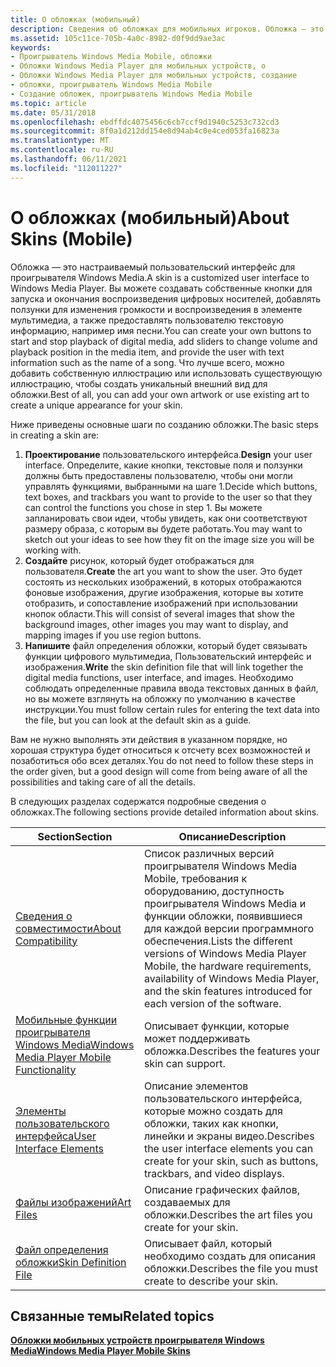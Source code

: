 ```yaml
---
title: О обложках (мобильный)
description: Сведения об обложках для мобильных игроков. Обложка — это настраиваемый пользовательский интерфейс для проигрывателя Windows Media.
ms.assetid: 105c11ce-705b-4a0c-8982-d0f9dd9ae3ac
keywords:
- Проигрыватель Windows Media Mobile, обложки
- Обложки Windows Media Player для мобильных устройств, о
- Обложки Windows Media Player для мобильных устройств, создание
- обложки, проигрыватель Windows Media Mobile
- Создание обложек, проигрыватель Windows Media Mobile
ms.topic: article
ms.date: 05/31/2018
ms.openlocfilehash: ebdffdc4075456c6cb7ccf9d1940c5253c732cd3
ms.sourcegitcommit: 8f0a1d212dd154e8d94ab4c0e4ced053fa16823a
ms.translationtype: MT
ms.contentlocale: ru-RU
ms.lasthandoff: 06/11/2021
ms.locfileid: "112011227"
---
```

# <a name="about-skins-mobile"></a><span data-ttu-id="805a8-109">О обложках (мобильный)</span><span class="sxs-lookup"><span data-stu-id="805a8-109">About Skins (Mobile)</span></span>

<span data-ttu-id="805a8-110">Обложка — это настраиваемый пользовательский интерфейс для проигрывателя Windows Media.</span><span class="sxs-lookup"><span data-stu-id="805a8-110">A skin is a customized user interface to Windows Media Player.</span></span> <span data-ttu-id="805a8-111">Вы можете создавать собственные кнопки для запуска и окончания воспроизведения цифровых носителей, добавлять ползунки для изменения громкости и воспроизведения в элементе мультимедиа, а также предоставлять пользователю текстовую информацию, например имя песни.</span><span class="sxs-lookup"><span data-stu-id="805a8-111">You can create your own buttons to start and stop playback of digital media, add sliders to change volume and playback position in the media item, and provide the user with text information such as the name of a song.</span></span> <span data-ttu-id="805a8-112">Что лучше всего, можно добавить собственную иллюстрацию или использовать существующую иллюстрацию, чтобы создать уникальный внешний вид для обложки.</span><span class="sxs-lookup"><span data-stu-id="805a8-112">Best of all, you can add your own artwork or use existing art to create a unique appearance for your skin.</span></span>

<span data-ttu-id="805a8-113">Ниже приведены основные шаги по созданию обложки.</span><span class="sxs-lookup"><span data-stu-id="805a8-113">The basic steps in creating a skin are:</span></span>

1.  <span data-ttu-id="805a8-114">**Проектирование** пользовательского интерфейса.</span><span class="sxs-lookup"><span data-stu-id="805a8-114">**Design** your user interface.</span></span> <span data-ttu-id="805a8-115">Определите, какие кнопки, текстовые поля и ползунки должны быть предоставлены пользователю, чтобы они могли управлять функциями, выбранными на шаге 1.</span><span class="sxs-lookup"><span data-stu-id="805a8-115">Decide which buttons, text boxes, and trackbars you want to provide to the user so that they can control the functions you chose in step 1.</span></span> <span data-ttu-id="805a8-116">Вы можете запланировать свои идеи, чтобы увидеть, как они соответствуют размеру образа, с которым вы будете работать.</span><span class="sxs-lookup"><span data-stu-id="805a8-116">You may want to sketch out your ideas to see how they fit on the image size you will be working with.</span></span>
2.  <span data-ttu-id="805a8-117">**Создайте** рисунок, который будет отображаться для пользователя.</span><span class="sxs-lookup"><span data-stu-id="805a8-117">**Create** the art you want to show the user.</span></span> <span data-ttu-id="805a8-118">Это будет состоять из нескольких изображений, в которых отображаются фоновые изображения, другие изображения, которые вы хотите отобразить, и сопоставление изображений при использовании кнопок области.</span><span class="sxs-lookup"><span data-stu-id="805a8-118">This will consist of several images that show the background images, other images you may want to display, and mapping images if you use region buttons.</span></span>
3.  <span data-ttu-id="805a8-119">**Напишите** файл определения обложки, который будет связывать функции цифрового мультимедиа, Пользовательский интерфейс и изображения.</span><span class="sxs-lookup"><span data-stu-id="805a8-119">**Write** the skin definition file that will link together the digital media functions, user interface, and images.</span></span> <span data-ttu-id="805a8-120">Необходимо соблюдать определенные правила ввода текстовых данных в файл, но вы можете взглянуть на обложку по умолчанию в качестве инструкции.</span><span class="sxs-lookup"><span data-stu-id="805a8-120">You must follow certain rules for entering the text data into the file, but you can look at the default skin as a guide.</span></span>

<span data-ttu-id="805a8-121">Вам не нужно выполнять эти действия в указанном порядке, но хорошая структура будет относиться к отсчету всех возможностей и позаботиться обо всех деталях.</span><span class="sxs-lookup"><span data-stu-id="805a8-121">You do not need to follow these steps in the order given, but a good design will come from being aware of all the possibilities and taking care of all the details.</span></span>

<span data-ttu-id="805a8-122">В следующих разделах содержатся подробные сведения о обложках.</span><span class="sxs-lookup"><span data-stu-id="805a8-122">The following sections provide detailed information about skins.</span></span>



| <span data-ttu-id="805a8-123">Section</span><span class="sxs-lookup"><span data-stu-id="805a8-123">Section</span></span>                                                                                    | <span data-ttu-id="805a8-124">Описание</span><span class="sxs-lookup"><span data-stu-id="805a8-124">Description</span></span>                                                                                                                                                                                      |
|--------------------------------------------------------------------------------------------|--------------------------------------------------------------------------------------------------------------------------------------------------------------------------------------------------|
| [<span data-ttu-id="805a8-125">Сведения о совместимости</span><span class="sxs-lookup"><span data-stu-id="805a8-125">About Compatibility</span></span>](about-compatibility.md)                                             | <span data-ttu-id="805a8-126">Список различных версий проигрывателя Windows Media Mobile, требования к оборудованию, доступность проигрывателя Windows Media и функции обложки, появившиеся для каждой версии программного обеспечения.</span><span class="sxs-lookup"><span data-stu-id="805a8-126">Lists the different versions of Windows Media Player Mobile, the hardware requirements, availability of Windows Media Player, and the skin features introduced for each version of the software.</span></span> |
| [<span data-ttu-id="805a8-127">Мобильные функции проигрывателя Windows Media</span><span class="sxs-lookup"><span data-stu-id="805a8-127">Windows Media Player Mobile Functionality</span></span>](windows-media-player-mobile-functionality.md) | <span data-ttu-id="805a8-128">Описывает функции, которые может поддерживать обложка.</span><span class="sxs-lookup"><span data-stu-id="805a8-128">Describes the features your skin can support.</span></span>                                                                                                                                                    |
| [<span data-ttu-id="805a8-129">Элементы пользовательского интерфейса</span><span class="sxs-lookup"><span data-stu-id="805a8-129">User Interface Elements</span></span>](user-interface-elements.md)                                     | <span data-ttu-id="805a8-130">Описание элементов пользовательского интерфейса, которые можно создать для обложки, таких как кнопки, линейки и экраны видео.</span><span class="sxs-lookup"><span data-stu-id="805a8-130">Describes the user interface elements you can create for your skin, such as buttons, trackbars, and video displays.</span></span>                                                                              |
| [<span data-ttu-id="805a8-131">Файлы изображений</span><span class="sxs-lookup"><span data-stu-id="805a8-131">Art Files</span></span>](art-files-mobile.md)                                                          | <span data-ttu-id="805a8-132">Описание графических файлов, создаваемых для обложки.</span><span class="sxs-lookup"><span data-stu-id="805a8-132">Describes the art files you create for your skin.</span></span>                                                                                                                                                |
| [<span data-ttu-id="805a8-133">Файл определения обложки</span><span class="sxs-lookup"><span data-stu-id="805a8-133">Skin Definition File</span></span>](skin-definition-file-mobile.md)                                    | <span data-ttu-id="805a8-134">Описывает файл, который необходимо создать для описания обложки.</span><span class="sxs-lookup"><span data-stu-id="805a8-134">Describes the file you must create to describe your skin.</span></span>                                                                                                                                        |



 

## <a name="related-topics"></a><span data-ttu-id="805a8-135">Связанные темы</span><span class="sxs-lookup"><span data-stu-id="805a8-135">Related topics</span></span>

<dl> <dt>

[<span data-ttu-id="805a8-136">**Обложки мобильных устройств проигрывателя Windows Media**</span><span class="sxs-lookup"><span data-stu-id="805a8-136">**Windows Media Player Mobile Skins**</span></span>](windows-media-player-mobile-skins.md)
</dt> </dl>

 

 




